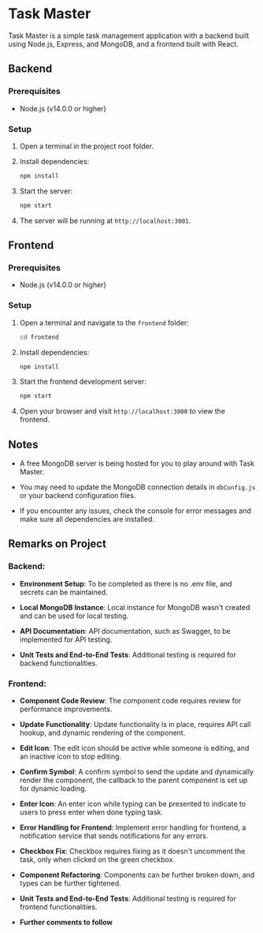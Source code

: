 # Task Master

Task Master is a simple task management application with a backend built using Node.js, Express, and MongoDB, and a frontend built with React.

## Backend

### Prerequisites
- Node.js (v14.0.0 or higher)

### Setup

1. Open a terminal in the project root folder.

2. Install dependencies:
    ```bash
    npm install
    ```

3. Start the server:
    ```bash
    npm start
    ```

4. The server will be running at `http://localhost:3001`.

## Frontend

### Prerequisites
- Node.js (v14.0.0 or higher)

### Setup

1. Open a terminal and navigate to the `frontend` folder:
    ```bash
    cd frontend
    ```

2. Install dependencies:
    ```bash
    npm install
    ```

3. Start the frontend development server:
    ```bash
    npm start
    ```

4. Open your browser and visit `http://localhost:3000` to view the frontend.

## Notes

- A free MongoDB server is being hosted for you to play around with Task Master.

- You may need to update the MongoDB connection details in `dbConfig.js` or your backend configuration files.

- If you encounter any issues, check the console for error messages and make sure all dependencies are installed.

## Remarks on Project

### Backend:

- **Environment Setup**: To be completed as there is no .env file, and secrets can be maintained.

- **Local MongoDB Instance**: Local instance for MongoDB wasn't created and can be used for local testing.

- **API Documentation**: API documentation, such as Swagger, to be implemented for API testing.

- **Unit Tests and End-to-End Tests**: Additional testing is required for backend functionalities.

### Frontend:

- **Component Code Review**: The component code requires review for performance improvements.

- **Update Functionality**: Update functionality is in place, requires API call hookup, and dynamic rendering of the component.

- **Edit Icon**: The edit icon should be active while someone is editing, and an inactive icon to stop editing.

- **Confirm Symbol**: A confirm symbol to send the update and dynamically render the component, the callback to the parent component is set up for dynamic loading.

- **Enter Icon**: An enter icon while typing can be presented to indicate to users to press enter when done typing task.

- **Error Handling for Frontend**: Implement error handling for frontend, a notification service that sends notifications for any errors.

- **Checkbox Fix**: Checkbox requires fixing as it doesn't uncomment the task, only when clicked on the green checkbox.

- **Component Refactoring**: Components can be further broken down, and types can be further tightened.

- **Unit Tests and End-to-End Tests**: Additional testing is required for frontend functionalities.

- **Further comments to follow**
